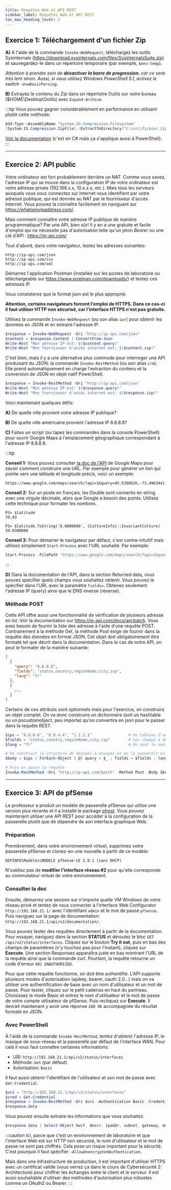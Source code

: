 ```yaml
---
title: Requêtes Web et API REST
sidebar_label: Requêtes Web et API REST
toc_max_heading_level: 2
---
```



## Exercice 1: Téléchargement d'un fichier Zip

**A)** À l'aide de la commande `Invoke-WebRequest`, téléchargez les outils Sysinternals (https://download.sysinternals.com/files/SysinternalsSuite.zip) et sauvegardez-le dans un répertoire temporaire (par exemple, `$env:temp`). 

*Attention à prendre soin de **désactiver la barre de progression**, car ce sera très lent sinon. Aussi, si vous utilisez Windows PowerShell 5.1, activez le switch `-UseBasicParsing`.*


**B)** Extrayez le contenu du Zip dans un répertoire Outils sur votre bureau ($HOME\Desktop\Outils) avec `Expand-Archive`.

:::tip
Vous pouvez gagner considérablement en performance en utilisant plutôt cette méthode:

```powershell
Add-Type –AssemblyName "System.IO.Compression.Filesystem" 
[System.IO.Compression.ZipFile]::ExtractToDirectory("C:\src\fichier.zip", "C:\dest")
```

[Voir la documentation](https://learn.microsoft.com/en-us/dotnet/api/system.io.compression.zipfile.extracttodirectory?view=net-9.0) (c'est en C# mais ça s'applique aussi à PowerShell).
:::



---

## Exercice 2: API public

Votre ordinateur est fort probablement derrière un NAT. Comme vous savez, l'adresse IP qui se trouve dans la configuration IP de votre ordinateur est votre adresse privée (192.168.x.x, 10.x.x.x, etc.). Mais tous les serveurs auxquels vous vous connectez sur Internet vous identifient par votre adresse publique, qui est donnée au NAT par le fournisseur d'accès Internet. Vous pouvez la connaître facilement en naviguant sur https://whatismyipaddress.com/. 

Mais comment connaître votre adresse IP publique de manière programmatique? Par une API, bien sûr! Il y en a une gratuite et facile d'emploi qui ne nécessite pas d'autorisation telle qu'un jeton *Bearer* ou une clé d'API : https://ip-api.com/

Tout d'abord, dans votre navigateur, testez les adresses suivantes:

```
http://ip-api.com/json
http://ip-api.com/csv
http://ip-api.com/xml
```

Démarrez l'application Postman (installée sur les postes de laboratoire ou téléchargeable sur https://www.postman.com/downloads/) et testez ces adresses IP.

Vous constaterez que le format json est le plus approprié.

**Attention, certains navigateurs forcent l'emploi de HTTPS. Dans ce cas-ci il faut utiliser HTTP non sécurisé, car l'interface HTTPS n'est pas gratuite.**

Utilisez la commande `Invoke-WebRequest` (ou son alias `iwr`) pour obtenir les données en JSON et en extraire l'adresse IP.

```powershell
$response = Invoke-WebRequest -Uri "http://ip-api.com/json"
$content = $response.Content | ConvertFrom-Json
Write-Host "Mon adresse IP est: $($content.query)"
Write-Host "Mon fournisseur d'accès internet est: $($content.isp)"
```

C'est bien, mais il y a une alternative plus commode pour interroger une API produisant du JSON: la commande `Invoke-RestMethod` (ou son alias `irm`). Elle prend automatiquement en charge l'extraction du contenu et la conversion de JSON en objet natif PowerShell.

```powershell
$response = Invoke-RestMethod -Uri "http://ip-api.com/json"
Write-Host "Mon adresse IP est: $($response.query)"
Write-Host "Mon fournisseur d'accès internet est: $($response.isp)"
```

Voici maintenant quelques défis:

**A)** De quelle ville provient votre adresse IP publique?


**B)** De quelle ville américaine provient l'adresse IP 8.8.8.8? 


**C)** Faites un script (ou tapez les commandes dans la console PowerShell) pour ouvrir Google Maps à l'emplacement géographique correspondant à l'adresse IP 8.8.8.8.

:::tip

**Conseil 1:** Vous pouvez consulter [la doc de l'API](https://developers.google.com/maps/documentation/urls/get-started?hl=fr) de Google Maps pour savoir comment construire une URL. Par exemple pour générer un lien qui pointe vers une latitude et longitude précis, voici un exemple:

```
https://www.google.com/maps/search/?api=1&query=45.5360826,-73.4963441
```

**Conseil 2:** Sur un poste en français, les Double sont convertis en string avec une virgule décimale, alors que Google a besoin des points. Utilisez cette technique pour formater les nombres.

```
PS> $latitude
39,03

PS> $latitude.ToString('0.0000000', [CultureInfo]::InvariantCulture)
39.0300000
```

**Conseil 3:** Pour démarrer le navigateur par défaut, c'est contre-intuitif mais utilisez simplement `Start-Process` avec l'URL souhaité. Par exemple:

```powershell
Start-Process -FilePath "https://www.google.com/maps/search/?api=1&query=45.5360826,-73.4963441"
```

:::


**D)** Dans la documentation de l'API, dans la section Returned data, vous pouvez spécifier quels champs vous souhaitez obtenir. Vous pouvez le spécifier dans l'URL avec le paramètre `fields=`. Obtenez seulement l'adresse IP (query) ainsi que le DNS inverse (reverse).


### Méthode POST

Cette API offre aussi une fonctionnalité de vérification de plusieurs adresse en lot. Voir la documentation sur https://ip-api.com/docs/api:batch. Vous avez besoin de fournir la liste des adresse à l'aide d'une requête POST. Contrairement à la méthode Get, la méthode Post exige de fournir dans la requête des données en format JSON. Cet objet doit obligatoirement être formaté tel que décrit dans la documentation. Dans le cas de notre API, on peut le formater de la manière suivante:

```json
[
  {
    "query": "8.8.8.8",
    "fields": "status,country,regionName,city,isp",
    "lang": "fr"
  },
  {
    ...
  }
]
```

Certains de ces attributs sont optionnels mais pour l'exercice, on construira un objet complet. On va donc construire un dictionnaire (soit un hashtable ou un pscustomobject, peu importe) qu'on convertira en json pour le passer dans la requête REST.

```powershell
$ips = "8.8.8.8", "8.8.4.4", "1.1.1.1"                # Un tableau d'adresses IP
$fields = "status,country,regionName,city,isp"        # Les champs à demander
$lang = "fr"                                          # On veut le nom des villes en français

# On construit la structure de données à envoyer et on la convertit en JSON
$body = $ips | ForEach-Object { @{ query = $_ ; fields = $fields ; lang = $lang } } | ConvertTo-Json

# Puis on passe la requête
Invoke-RestMethod -Uri "http://ip-api.com/batch" -Method Post -Body $body
```


---
## Exercice 3: API de pfSense

Le professeur a produit un modèle de passerelle pfSense qui utilise une version plus récente et il a installé le package [pfrest](https://pfrest.org/). Vous pouvez maintenant utiliser une API REST pour accéder à la configuration de la passerelle plutôt que de dépendre de son interface graphique Web.


### Préparation

Premièrement, dans votre environnement virtuel, supprimez votre passerelle pfSense et clonez-en une nouvelle à partir de ce modèle:

```
DEPINFO\Modèles\MODELE pfSense-CE 2.8.1 (sans DHCP)
```

N'oubliez pas de **modifier l'interface réseau #2** pour qu'elle corresponde au commutateur virtuel de votre environnement.


### Consulter la doc

Ensuite, démarrez une session sur n'importe quelle VM Windows de votre réseau privé et tentez de vous connecter à l'interface Web Configurator `http://192.168.21.1/` avec l'identifiant `admin` et le mot de passe `pfsense`. Puis naviguez sur la page de documentation: `http://192.168.21.1/api/v2/documentation/`.

Vous pouvez tester des requêtes directement à partir de la documentation. Pour essayer, naviguez dans la section **STATUS** et déroulez le bloc `GET /api/v2/status/interfaces`. Cliquez sur le bouton **Try it out**, puis en bas des champs de paramètres (n'y touchez pas pour l'instant), cliquez sur **Execute**. Une section Responses apparaîtra juste en bas montrant l'URL de la requête ainsi que la commande curl. Pourtant, la requête retourne un code d'erreur `401 UNAUTHORIZED`.

Pour que cette requête fonctionne, on doit être authentifié. L'API supporte plusieurs modes d'autorisation (apikey, bearer, oauth 2.0...) mais on va utiliser une authentification de base avec un nom d'utilisateur et un mot de passe. Pour tester, cliquez sur le petit cadenas en haut du panneau. Choisissez le mode Basic et entrez le nom d'utilisateur et le mot de passe de votre compte utilisateur de pfSense. Puis recliquez sur **Execute**. Il devrait maintenant y avoir une réponse `200 OK` accompagnée du résultat formaté en JSON.


### Avec PowerShell

À l'aide de la commande `Invoke-RestMethod`, tentez d'obtenir l'adresse IP, le masque de sous-réseau et la passerelle par défaut de l'interface WAN. Pour celà il vous faut connaître certaines informations:
- URI: `http://192.168.21.1/api/v2/status/interfaces`
- Méthode: `Get` (par défaut)
- Autorisation: `Basic`

Il faut aussi obtenir l'identifiant de l'utilisateur et son mot de passe avec `Get-Credential`.

```powershell
$uri = "http://192.168.21.1/api/v2/status/interfaces"
$cred = Get-Credential
$response = Invoke-RestMethod -Uri $uri -Authentication Basic -Credential $cred -AllowUnencryptedAuthentication
$response.data
```

Vous pouvez ensuite extraire les informations que vous souhaitez.

```powershell
$response.data | Select-Object hwif, descr, ipaddr, subnet, gateway, macaddr
```

:::caution
Ici, parce que c'est un environnement de laboratoire et que l'interface Web est sur HTTP non sécurisé, le nom d'utilisateur et le mot de passe ne sont pas chiffrés. Cela pose un risque important pour la sécurité. C'est pourquoi il faut spécifier `-AllowUnencryptedAuthentication`. 

Mais dans une infrastructure de production, il est important d'utiliser HTTPS avec un certificat valide (vous verrez ça dans le cours de Cybersécurité 2: Architecture) pour chiffrer les échanges entre le client et le serveur. Il est aussi souhaitable d'utiliser des méthodes d'autorisation plus robustes comme un OAuth2 ou Bearer.
:::
